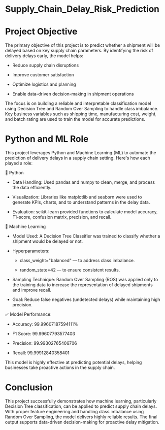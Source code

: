# Supply_Chain_Delay_Risk_Prediction

# Project Objective

The primary objective of this project is to predict whether a shipment will be delayed based on key supply chain parameters. By identifying the risk of delivery delays early, the model helps:

- Reduce supply chain disruptions

- Improve customer satisfaction

- Optimize logistics and planning

- Enable data-driven decision-making in shipment operations

The focus is on building a reliable and interpretable classification model using Decision Tree and Random Over Sampling to handle class imbalance. Key business variables such as shipping time, manufacturing cost, weight, and batch rating are used to train the model for accurate predictions.


# Python and ML Role

This project leverages Python and Machine Learning (ML) to automate the prediction of delivery delays in a supply chain setting. Here's how each played a role:

🔹 Python
- Data Handling: Used pandas and numpy to clean, merge, and process the data efficiently.

- Visualization: Libraries like matplotlib and seaborn were used to generate KPIs, charts, and to understand patterns in the delay data.

- Evaluation: scikit-learn provided functions to calculate model accuracy, F1-score, confusion matrix, precision, and recall.

🔹 Machine Learning
- Model Used: A Decision Tree Classifier was trained to classify whether a shipment would be delayed or not.

- Hyperparameters:

  - class_weight="balanced" — to address class imbalance.

  - random_state=42 — to ensure consistent results.

- Sampling Technique: Random Over Sampling (ROS) was applied only to the training data to increase the representation of delayed shipments and improve recall.

- Goal: Reduce false negatives (undetected delays) while maintaining high precision.

✅ Model Performance:
- Accuracy: 99.99607187594111%

- F1 Score: 99.99607793577403

- Precision: 99.99302765406706

- Recall: 99.99912840358401

This model is highly effective at predicting potential delays, helping businesses take proactive actions in the supply chain.

# Conclusion

This project successfully demonstrates how machine learning, particularly Decision Tree classification, can be applied to predict supply chain delays. With proper feature engineering and handling class imbalance using Random Over Sampling, the model delivers highly reliable results. The final output supports data-driven decision-making for proactive delay mitigation.

